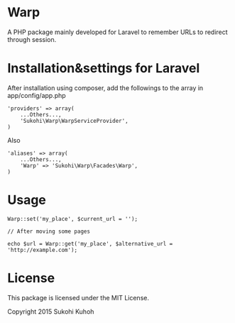 # Warp
A PHP package mainly developed for Laravel to remember URLs to redirect through session.

Installation&settings for Laravel
====

After installation using composer, add the followings to the array in  app/config/app.php

    'providers' => array(  
        ...Others...,  
        'Sukohi\Warp\WarpServiceProvider',
    )

Also

    'aliases' => array(  
        ...Others...,  
        'Warp' => 'Sukohi\Warp\Facades\Warp',
    )

Usage
====

    Warp::set('my_place', $current_url = '');

    // After moving some pages

    echo $url = Warp::get('my_place', $alternative_url = 'http://example.com');

License
====
This package is licensed under the MIT License.

Copyright 2015 Sukohi Kuhoh